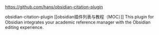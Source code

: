 https://github.com/hans/obsidian-citation-plugin

obsidian-citation-plugin [[obsidian插件列表与教程（MOC）]]
This plugin for Obsidian integrates your academic reference manager with the Obsidian editing experience.

